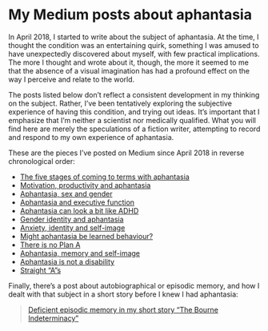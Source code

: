 # My Medium posts about aphantasia

In April 2018, I started to write about the subject of aphantasia. At the time, I thought the condition was an entertaining quirk, something I was amused to have unexpectedly discovered about myself, with few practical implications. The more I thought and wrote about it, though, the more it seemed to me that the absence of a visual imagination has had a profound effect on the way I perceive and relate to the world.

The posts listed below don’t reflect a consistent development in my thinking on the subject. Rather, I’ve been tentatively exploring the subjective experience of having this condition, and trying out ideas. It’s important that I emphasize that I’m neither a scientist nor medically qualified. What you will find here are merely the speculations of a fiction writer, attempting to record and respond to my own experience of aphantasia.

These are the pieces I’ve posted on Medium since April 2018 in reverse chronological order:

- [The five stages of coming to terms with aphantasia](https://medium.com/@artkavanagh/the-five-stages-of-coming-to-terms-with-aphantasia-fe36947af410)
- [Motivation, productivity and aphantasia](https://medium.com/@artkavanagh/motivation-productivity-and-aphantasia-5f8642ea7c34)
- [Aphantasia, sex and gender](https://medium.com/@artkavanagh/aphantasia-sex-and-gender12166b4364ea)
- [Aphantasia and executive function](https://medium.com/@artkavanagh/aphantasia-and-executive-function-c7a5cb05162c)
- [Aphantasia can look a bit like ADHD](https://medium.com/@artkavanagh/aphantasia-can-look-a-bit-like-adhd-e81dc7e0e259)
- [Gender identity and aphantasia](https://medium.com/@artkavanagh/gender-identity-and-aphantasia-e0c93850ffb1)
- [Anxiety, identity and self-image](https://medium.com/@artkavanagh/anxiety-identity-and-self-image-40288046b46b)
- [Might aphantasia be learned behaviour?](https://medium.com/@artkavanagh/might-aphantasia-be-learned-behaviour-47dc4c72026)
- [There is no Plan A](https://medium.com/@artkavanagh/there-is-no-plan-a-e969c8f9587)
- [Aphantasia, memory and self-image](https://medium.com/@artkavanagh/aphantasia-memory-and-self-image-2db66c17c5f3)
- [Aphantasia is not a disability](https://medium.com/@artkavanagh/aphantasia-is-not-a-disability-511989fa1e71)
- [Straight &ldquo;A&rdquo;s](https://medium.com/@artkavanagh/straight-a-s-a2b0b3bc8425)

Finally, there’s a post about autobiographical or episodic memory, and how I dealt with that subject in a short story before I knew I had aphantasia:

> [Deficient episodic memory in my short story &ldquo;The Bourne Indeterminacy&rdquo;](https://medium.com/@artkavanagh/deficient-episodic-memory-in-my-short-story-the-bourne-indeterminacy-c48404d656c4)
